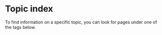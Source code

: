 # Topic index

To find information on a specific topic, you can look for pages under one of the tags below.

<!-- material/tags -->